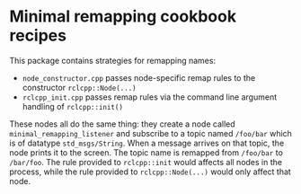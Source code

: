 # Minimal remapping cookbook recipes

This package contains strategies for remapping names:
 * `node_constructor.cpp` passes node-specific remap rules to the constructor `rclcpp::Node(...)`
 * `rclcpp_init.cpp` passes remap rules via the command line argument handling of `rclcpp::init()`

These nodes all do the same thing: they create a node called `minimal_remapping_listener` and subscribe to a topic named `/foo/bar` which is of datatype `std_msgs/String`.
When a message arrives on that topic, the node prints it to the screen.
The topic name is remapped from `/foo/bar` to `/bar/foo`.
The rule provided to `rclcpp::init` would affects all nodes in the process, while the rule provided to `rclcpp::Node(...)` would only affect that node.
